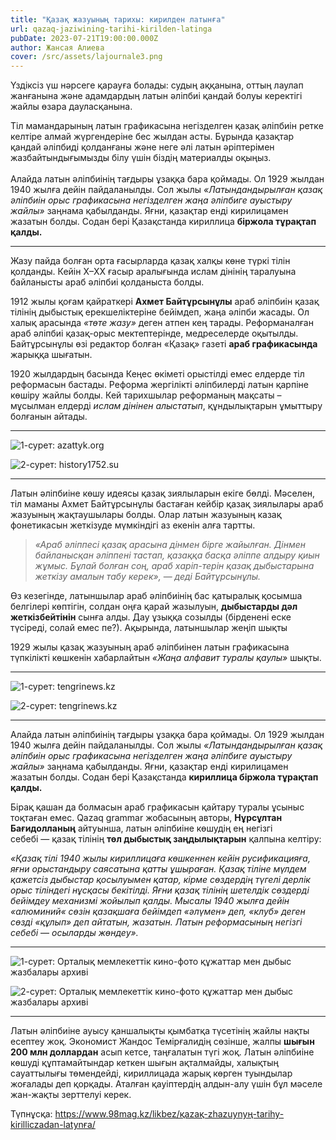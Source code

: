 ```yaml
---
title: "Қазақ жазуының тарихы: кирилден латынға"
url: qazaq-jaziwining-tarihi-kirilden-latinga
pubDate: 2023-07-21T19:00:00.000Z
author: Жансая Алиева
cover: /src/assets/lajournale3.png
---
```

Үздіксіз үш нәрсеге қарауға болады: судың аққанына, оттың лаулап жанғанына және адамдардың латын әліпбиі қандай болуы керектігі жайлы өзара дауласқанына.

Тіл мамандарының латын графикасына негізделген қазақ әліпбиін ретке келтіре алмай жүргендеріне бес жылдан асты. Бұрында қазақтар қандай әліпбиді қолданғаны және неге әлі латын әріптерімен жазбайтындығымызды білу үшін біздің материалды оқыңыз.\
\
Алайда латын әліпбиінің тағдыры ұзаққа бара қоймады. Ол 1929 жылдан 1940 жылға дейін пайдаланылды. Сол жылы *«Латындандырылған қазақ әліпбиін орыс графикасына негізделген жаңа әліпбиге ауыстыру жайлы»* заңнама қабылданды. Яғни, қазақтар енді кирилицамен жазатын болды. Содан бері Қазақстанда кириллица **біржола тұрақтап қалды.** 

<hr />

Жазу пайда болған орта ғасырларда қазақ халқы көне түркі тілін қолданды. Кейін X–XX ғасыр аралығында ислам дінінің таралуына байланысты араб әліпбиі қолданыста болды.

1912 жылы қоғам қайраткері **Ахмет Байтұрсынұлы** араб әліпбиін қазақ тілінің дыбыстық ерекшеліктеріне бейімдеп, жаңа әліпби жасады. Ол халық арасында *«төте жазу»* деген атпен кең тарады. Реформаналған араб әліпбиі қазақ-орыс мектептерінде, медреселерде оқытылды. Байтұрсынұлы өзі редактор болған «Қазақ» газеті **араб графикасында** жарыққа шығатын.

1920 жылдардың басында Кеңес өкіметі орыстілді емес елдерде тіл реформасын бастады. Реформа жергілікті әліпбилерді латын қарпіне көшіру жайлы болды. Кей тарихшылар реформаның мақсаты – мұсылман елдерді *ислам дінінен алыстатып*, құндылықтарын ұмыттыру болғанын айтады.

<hr />

![](https://www.98mag.kz/wp-content/uploads/2023/07/yazyki-narodov-sssr-massovo-perevodilis-s-kirilliczy_yythkg.jpg "1-сурет: azattyk.org")

![](https://www.98mag.kz/wp-content/uploads/2023/07/eeb3b5e02ab653f942ab97519ed26b0e-e1644999895401.jpeg "2-сурет: history1752.su")

<hr />

Латын әліпбиіне көшу идеясы қазақ зиялыларын екіге бөлді. Мәселен, тіл маманы Ахмет Байтұрсынұлы бастаған кейбір қазақ зиялылары араб жазуының жақтаушылары болды. Олар латын жазуының казақ фонетикасын жеткізуде мүмкіндігі аз екенін алға тартты. 

> *«Араб әліппесі қазақ арасына дінмен бірге жайылған. Дінмен байланысқан әліппені тастап, қазаққа басқа әліппе алдыру қиын жұмыс. Бұлай болған соң, араб харіп-терін қазақ дыбыстарына жеткізу амалын табу керек»,* — *деді Байтұрсынұлы.*

Өз кезегінде, латыншылар араб әліпбиінің бас қатыралық қосымша белгілері көптігін, солдан оңға қарай жазылуын, **дыбыстарды дәл жеткізбейтінін** сынға алды. Дау ұзыққа созылды (бірденені еске түсіреді, солай емес пе?). Ақырында, латыншылар жеңіп шықты

1929 жылы қазақ жазуының араб әліпбиінен латын графикасына түпкілікті көшкенін хабарлайтын *«Жаңа алфавит туралы қаулы»* шықты.

<hr />

![](https://www.98mag.kz/wp-content/uploads/2023/07/20190103085811.jpg "1-сурет: tengrinews.kz")

![](https://www.98mag.kz/wp-content/uploads/2023/07/1c95g0ddd0s.jpg "2-сурет: tengrinews.kz")

<hr />

Алайда латын әліпбиінің тағдыры ұзаққа бара қоймады. Ол 1929 жылдан 1940 жылға дейін пайдаланылды. Сол жылы *«Латындандырылған қазақ әліпбиін орыс графикасына негізделген жаңа әліпбиге ауыстыру жайлы»* заңнама қабылданды. Яғни, қазақтар енді кирилицамен жазатын болды. Содан бері Қазақстанда **кириллица біржола тұрақтап қалды.** 

Бірақ қашан да болмасын араб графикасын қайтару туралы ұсыныс тоқтаған емес. Qazaq grammar жобасының авторы, **Нұрсұлтан Бағидолланың** айтуынша, латын әліпбиіне көшудің ең негізгі себебі — қазақ тілінің **төл дыбыстық заңдылықтарын** қалпына келтіру:

*«Қазақ тілі 1940 жылы кириллицаға көшкеннен кейін русификацияға, яғни орыстандыру саясатына қатты ұшыраған. Қазақ тіліне мүлдем қажетсіз дыбыстар қосылуымен қатар, кірме сөздердің түгелі дерлік орыс тіліндегі нұсқасы бекітілді. Яғни қазақ тілінің шетелдік сөздерді бейімдеу механизмі жойылып қалды. Мысалы 1940 жылға дейін «алюминий« сөзін қазақшаға бейімдеп «әлүмен» деп, «клуб» деген сөзді «құлып» деп айтатын, жазатын. Латын реформасының негізгі себебі* — *осыларды жөндеу».*

<hr />

![](https://www.98mag.kz/wp-content/uploads/2023/07/2efa82b129f6bedcf4791fcc6af7dfa1.jpg "1-сурет: Орталық мемлекеттік кино-фото құжаттар мен дыбыс жазбалары архиві")

![](https://www.98mag.kz/wp-content/uploads/2023/07/3ea57bb010601836de7d9a159c15f522-1.jpg "2-сурет: Орталық мемлекеттік кино-фото құжаттар мен дыбыс жазбалары архиві")

<hr />

Латын әліпбиіне ауысу қаншалықты қымбатқа түсетінің жайлы нақты есептеу жоқ. Экономист Жандос Темірғалидің сөзінше, жалпы **шығын 200 млн доллардан** асып кетсе, таңғалатын түгі жоқ. Латын әліпбиіне көшуді құптамайтындар кеткен шығын ақталмайды, халықтың сауаттылығы төмендейді, кириллицада жарық көрген туындылар жоғалады деп қорқады. Аталған қауіптердің алдын-алу үшін бұл мәселе жан-жақты зерттелуі керек.

Түпнұсқа: <a href="https://www.98mag.kz/likbez/қazaқ-zhazuynyң-tarihy-kirilliczadan-latynғa/" target="_blank" rel="noopener noreferrer">https://www.98mag.kz/likbez/қazaқ-zhazuynyң-tarihy-kirilliczadan-latynғa/</a>
